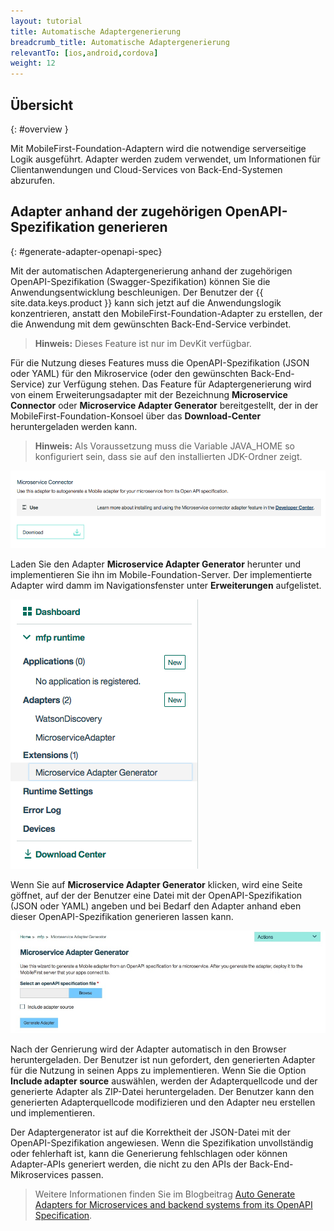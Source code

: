 ```yaml
---
layout: tutorial
title: Automatische Adaptergenerierung
breadcrumb_title: Automatische Adaptergenerierung
relevantTo: [ios,android,cordova]
weight: 12
---
```

<!-- NLS_CHARSET=UTF-8 -->
## Übersicht
{: #overview }

Mit MobileFirst-Foundation-Adaptern wird die notwendige serverseitige Logik ausgeführt. Adapter werden zudem verwendet, um Informationen für Clientanwendungen und Cloud-Services von Back-End-Systemen abzurufen.

##  Adapter anhand der zugehörigen OpenAPI-Spezifikation generieren
{: #generate-adapter-openapi-spec}

Mit der automatischen Adaptergenerierung anhand der zugehörigen OpenAPI-Spezifikation (Swagger-Spezifikation) können Sie die Anwendungsentwicklung beschleunigen. Der Benutzer der {{ site.data.keys.product }} kann sich jetzt auf die Anwendungslogik konzentrieren, anstatt den MobileFirst-Foundation-Adapter zu erstellen, der die Anwendung mit dem gewünschten Back-End-Service verbindet. 

>**Hinweis:** Dieses Feature ist nur im DevKit verfügbar.

Für die Nutzung dieses Features muss die OpenAPI-Spezifikation (JSON oder YAML) für den Mikroservice (oder den gewünschten Back-End-Service) zur Verfügung stehen. Das Feature für Adaptergenerierung wird von einem Erweiterungsadapter mit der Bezeichnung **Microservice Connector** oder **Microservice Adapter Generator** bereitgestellt, der in der MobileFirst-Foundation-Konsoel über das **Download-Center** heruntergeladen werden kann. 

>**Hinweis:** Als Voraussetzung muss die Variable JAVA_HOME so konfiguriert sein, dass sie auf den installierten JDK-Ordner zeigt. 


  ![Adaptergenerator im Download-Center](./AdapterGen_DownloadCenter.png)


Laden Sie den Adapter **Microservice Adapter Generator** herunter und implementieren Sie ihn im Mobile-Foundation-Server. Der implementierte Adapter wird damm im Navigationsfenster unter **Erweiterungen** aufgelistet. 


  ![Adaptergenerator im Navigationsfenster](./AdapterGen_naviagtionPane.png)


Wenn Sie auf **Microservice Adapter Generator** klicken, wird eine Seite göffnet, auf der der Benutzer eine Datei mit der OpenAPI-Spezifikation (JSON oder YAML) angeben und bei Bedarf den Adapter anhand eben dieser OpenAPI-Spezifikation generieren lassen kann. 

  ![Seite für den Adaptergenerator](./AdapterGen_generationPage.png)


Nach der Genrierung wird der Adapter automatisch in den Browser heruntergeladen. Der Benutzer ist nun gefordert, den generierten Adapter für die Nutzung in seinen Apps zu implementieren. Wenn Sie die Option **Include adapter source** auswählen, werden der Adapterquellcode und der generierte Adapter als ZIP-Datei heruntergeladen. Der Benutzer kann den generierten Adapterquellcode modifizieren und den Adapter neu erstellen und implementieren. 

Der Adaptergenerator ist auf die Korrektheit der JSON-Datei mit der OpenAPI-Spezifikation angewiesen. Wenn die Spezifikation unvollständig oder fehlerhaft ist, kann die Generierung fehlschlagen oder können Adapter-APIs generiert werden, die nicht zu den APIs der Back-End-Mikroservices passen. 

>Weitere Informationen finden Sie im Blogbeitrag [Auto Generate Adapters for Microservices and backend systems from its OpenAPI Specification](https://mobilefirstplatform.ibmcloud.com/blog/2017/08/10/autogenerate-adapter-from-openapi-specification/).

